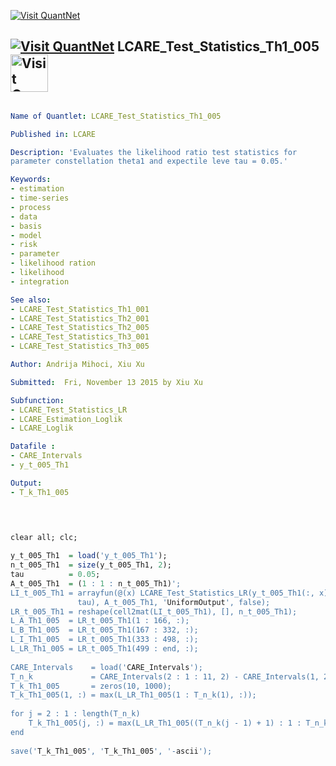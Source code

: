 
[<img src="https://github.com/QuantLet/Styleguide-and-Validation-procedure/blob/master/pictures/banner.png" alt="Visit QuantNet">](http://quantlet.de/index.php?p=info)

## [<img src="https://github.com/QuantLet/Styleguide-and-Validation-procedure/blob/master/pictures/qloqo.png" alt="Visit QuantNet">](http://quantlet.de/) **LCARE_Test_Statistics_Th1_005** [<img src="https://github.com/QuantLet/Styleguide-and-Validation-procedure/blob/master/pictures/QN2.png" width="60" alt="Visit QuantNet 2.0">](http://quantlet.de/d3/ia)


```yaml

Name of Quantlet: LCARE_Test_Statistics_Th1_005

Published in: LCARE

Description: 'Evaluates the likelihood ratio test statistics for
parameter constellation theta1 and expectile leve tau = 0.05.'

Keywords:
- estimation
- time-series
- process
- data
- basis
- model   
- risk
- parameter
- likelihood ration
- likelihood
- integration

See also: 
- LCARE_Test_Statistics_Th1_001
- LCARE_Test_Statistics_Th2_001
- LCARE_Test_Statistics_Th2_005
- LCARE_Test_Statistics_Th3_001
- LCARE_Test_Statistics_Th3_005

Author: Andrija Mihoci, Xiu Xu

Submitted:  Fri, November 13 2015 by Xiu Xu

Subfunction:
- LCARE_Test_Statistics_LR
- LCARE_Estimation_Loglik
- LCARE_Loglik

Datafile : 
- CARE_Intervals
- y_t_005_Th1

Output:
- T_k_Th1_005


```




```R


 
clear all; clc;
 
y_t_005_Th1  = load('y_t_005_Th1');  
n_t_005_Th1  = size(y_t_005_Th1, 2);
tau          = 0.05;
A_t_005_Th1  = (1 : 1 : n_t_005_Th1)';
LI_t_005_Th1 = arrayfun(@(x) LCARE_Test_Statistics_LR(y_t_005_Th1(:, x), ...
               tau), A_t_005_Th1, 'UniformOutput', false);
LR_t_005_Th1 = reshape(cell2mat(LI_t_005_Th1), [], n_t_005_Th1);
L_A_Th1_005  = LR_t_005_Th1(1 : 166, :);
L_B_Th1_005  = LR_t_005_Th1(167 : 332, :);
L_I_Th1_005  = LR_t_005_Th1(333 : 498, :);
L_LR_Th1_005 = LR_t_005_Th1(499 : end, :);
 
CARE_Intervals    = load('CARE_Intervals');
T_n_k             = CARE_Intervals(2 : 1 : 11, 2) - CARE_Intervals(1, 2);
T_k_Th1_005       = zeros(10, 1000);
T_k_Th1_005(1, :) = max(L_LR_Th1_005(1 : T_n_k(1), :));
 
for j = 2 : 1 : length(T_n_k)    
    T_k_Th1_005(j, :) = max(L_LR_Th1_005((T_n_k(j - 1) + 1) : 1 : T_n_k(j), :));  
end
 
save('T_k_Th1_005', 'T_k_Th1_005', '-ascii');
 

